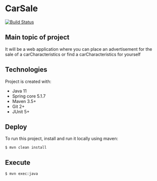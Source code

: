 # CarSale
[![Build Status](https://travis-ci.com/java-fat-unicorn-team/CarSale.svg?branch=dev)](https://travis-ci.com/java-fat-unicorn-team/CarSale)
## Main topic of project
It will be a web application where you can place an advertisement for the sale of a carCharacteristics
or find a carCharacteristics for yourself

## Technologies
Project is created with:
* Java 11
* Spring core 5.1.7
* Maven 3.5+
* Git 2+
* JUnit 5+
	
## Deploy
To run this project, install and run it locally using maven:

```
$ mvn clean install
```
## Execute

```
$ mvn exec:java
```